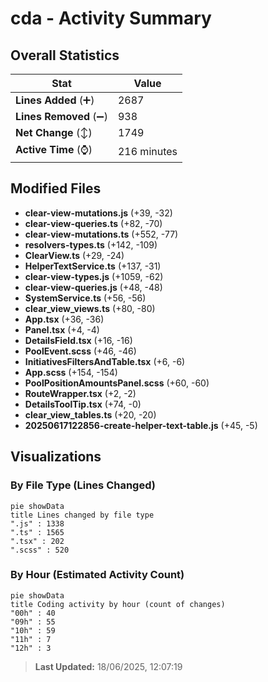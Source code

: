 # cda - Activity Summary 

## Overall Statistics

| Stat                   | Value                                                             |
| ---------------------- | ----------------------------------------------------------------- |
| **Lines Added** (➕)   | 2687                                          |
| **Lines Removed** (➖) | 938                                        |
| **Net Change** (↕)    | 1749                |
| **Active Time** (⌚)   | 216 minutes |


## Modified Files
- **clear-view-mutations.js** (+39, -32)
- **clear-view-queries.ts** (+82, -70)
- **clear-view-mutations.ts** (+552, -77)
- **resolvers-types.ts** (+142, -109)
- **ClearView.ts** (+29, -24)
- **HelperTextService.ts** (+137, -31)
- **clear-view-types.js** (+1059, -62)
- **clear-view-queries.js** (+48, -48)
- **SystemService.ts** (+56, -56)
- **clear_view_views.ts** (+80, -80)
- **App.tsx** (+36, -36)
- **Panel.tsx** (+4, -4)
- **DetailsField.tsx** (+16, -16)
- **PoolEvent.scss** (+46, -46)
- **InitiativesFiltersAndTable.tsx** (+6, -6)
- **App.scss** (+154, -154)
- **PoolPositionAmountsPanel.scss** (+60, -60)
- **RouteWrapper.tsx** (+2, -2)
- **DetailsToolTip.tsx** (+74, -0)
- **clear_view_tables.ts** (+20, -20)
- **20250617122856-create-helper-text-table.js** (+45, -5)

## Visualizations

### By File Type (Lines Changed)

```mermaid
pie showData
title Lines changed by file type
".js" : 1338
".ts" : 1565
".tsx" : 202
".scss" : 520
```

### By Hour (Estimated Activity Count)

```mermaid
pie showData
title Coding activity by hour (count of changes)
"00h" : 40
"09h" : 55
"10h" : 59
"11h" : 7
"12h" : 3
```


> **Last Updated:** 18/06/2025, 12:07:19